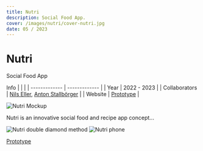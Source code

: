 ```yaml
---
title: Nutri
description: Social Food App.
cover: /images/nutri/cover-nutri.jpg
date: 05 / 2023
---
```


<info-grid>
<div>

# Nutri

Social Food App

</div>

<div>

Info
| | |
| ------------- | ------------- |
| Year | 2022 - 2023 |
| Collaborators | [Nils Eller](https://nilseller.com), [Anton Stallbörger](https://antonstallboerger.com) |
| Website | [Prototype](https://www.figma.com/proto/tO5jcdD8IQBqJ6M6atsSHg/Designmethoden-Prototypen?page-id=0%3A1&node-id=1%3A7&viewport=-126%2C337%2C0.16&scaling=scale-down&starting-point-node-id=1%3A7&show-proto-sidebar=1) |

</div>
</info-grid>

![Nutri Mockup](/images/nutri/cover-nutri.jpg)

Nutri is an innovative social food and recipe app concept...

<two-full-grid>

![Nutri double diamond method](/images/nutri/nutri_double_diamond.webp)
![Nutri phone](/images/nutri/nutri_phone.webp)

</two-full-grid>

<project-links>

[Prototype](https://www.figma.com/proto/tO5jcdD8IQBqJ6M6atsSHg/Designmethoden-Prototypen?page-id=0%3A1&node-id=1%3A7&viewport=-126%2C337%2C0.16&scaling=scale-down&starting-point-node-id=1%3A7&show-proto-sidebar=1)

</project-links>
